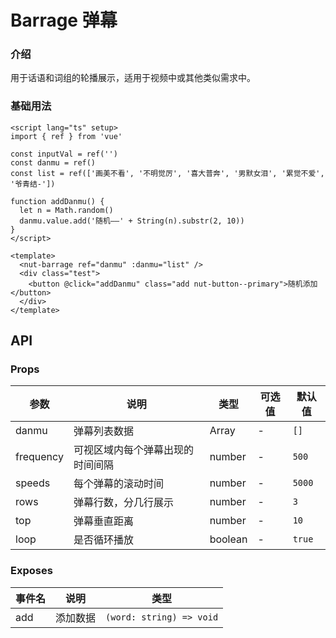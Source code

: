 # Barrage 弹幕

### 介绍

用于话语和词组的轮播展示，适用于视频中或其他类似需求中。

### 基础用法

```vue
<script lang="ts" setup>
import { ref } from 'vue'

const inputVal = ref('')
const danmu = ref()
const list = ref(['画美不看', '不明觉厉', '喜大普奔', '男默女泪', '累觉不爱', '爷青结-'])

function addDanmu() {
  let n = Math.random()
  danmu.value.add('随机——' + String(n).substr(2, 10))
}
</script>

<template>
  <nut-barrage ref="danmu" :danmu="list" />
  <div class="test">
    <button @click="addDanmu" class="add nut-button--primary">随机添加</button>
  </div>
</template>
```

## API

### Props

| 参数 | 说明 | 类型 | 可选值 | 默认值 |
|------|------|------|------|------|
| danmu | 弹幕列表数据 | Array | - | `[]` |
| frequency | 可视区域内每个弹幕出现的时间间隔 | number | - | `500` |
| speeds | 每个弹幕的滚动时间 | number | - | `5000` |
| rows | 弹幕行数，分几行展示 | number | - | `3` |
| top | 弹幕垂直距离 | number | - | `10` |
| loop | 是否循环播放 | boolean | - | `true` |

### Exposes

| 事件名 | 说明 | 类型 |
|------|------|------|
| add | 添加数据 | `(word: string) => void` |
